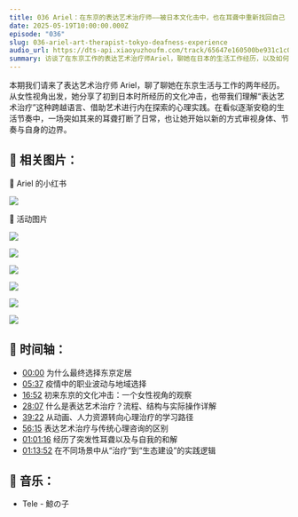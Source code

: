 ```yaml
---
title: 036 Ariel：在东京的表达艺术治疗师——被日本文化击中，也在耳聋中重新找回自己
date: 2025-05-19T10:00:00.000Z
episode: "036"
slug: 036-ariel-art-therapist-tokyo-deafness-experience
audio_url: https://dts-api.xiaoyuzhoufm.com/track/65647e160500be931c1c0571/682abf35fcbc2e206b9d7c33/media.xyzcdn.net/65647e160500be931c1c0571/lqtfQ90kCE392Fivb0d0bZXzSdqb.m4a
summary: 访谈了在东京工作的表达艺术治疗师Ariel，聊她在日本的生活工作经历，以及如何在突发性耳聋的经历中重新认识自己。
---
```

本期我们请来了表达艺术治疗师 Ariel，聊了聊她在东京生活与工作的两年经历。从女性视角出发，她分享了初到日本时所经历的文化冲击，也带我们理解“表达艺术治疗”这种跨越语言、借助艺术进行内在探索的心理实践。在看似逐渐安稳的生活节奏中，一场突如其来的耳聋打断了日常，也让她开始以新的方式审视身体、节奏与自身的边界。

## 📝 相关图片：

🔽 Ariel 的小红书

![](https://image.xyzcdn.net/FnRBgRewkyZvid1DYC8_JPWtjCEN.jpg)

🔽 活动图片

![](https://image.xyzcdn.net/Fv-iZHrgBmxFczZgKwCpNWacfiUI.jpg)

![](https://image.xyzcdn.net/FnPIQwkIFPP93ELSL6Wt12KBouoW.jpg)

![](https://image.xyzcdn.net/Fm7WaBCvCi8jQ-r1ba-Hc_NBKGqt.jpg)

![](https://image.xyzcdn.net/FkG23YR5lGGLnfLzXyOJt3wca6aH.jpg)

![](https://image.xyzcdn.net/FmeTIa0y08pHYcgkLRFuJJvVaXs5.jpg)

![](https://image.xyzcdn.net/Fgrg-8i5f2xlVRSYlMAlV6jCPbj5.jpg)

## 📝 时间轴：

* [00:00]() 为什么最终选择东京定居
* [05:37]() 疫情中的职业波动与地域选择
* [16:52]() 初来东京的文化冲击：一个女性视角的观察
* [28:07]() 什么是表达艺术治疗？流程、结构与实际操作详解
* [39:22]() 从动画、人力资源转向心理治疗的学习路径
* [56:15]() 表达艺术治疗与传统心理咨询的区别
* [01:01:16]() 经历了突发性耳聋以及与自我的和解
* [01:13:52]() 在不同场景中从“治疗”到“生态建设”的实践逻辑

## 🎵 音乐：

* Tele - 鯨の子
